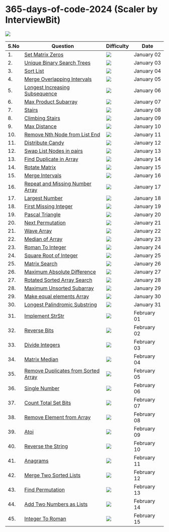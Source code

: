 # 365-days-of-code-2024 (Scaler by InterviewBit)

<img src="https://assets-v2.scaler.com/packs/images/scaler-logo.7dfbf5.svg"/>

<!-- <img src="https://img.shields.io/badge/Easy-2322222.svg?&style=for-the-badge"> -->
<!-- <img src="https://img.shields.io/badge/Medium-FAD800.svg?&style=for-the-badge"> -->
<!-- <img src="https://img.shields.io/badge/Hard-FA0000.svg?&style=for-the-badge"> -->



|  S.No  |  Question  |  Difficulty  |  Date  |
| --------------- | --------------- | --------------- | --------------- | 
| 1. | [Set Matrix Zeros](https://www.interviewbit.com/problems/set-matrix-zeros/) | <img src="https://img.shields.io/badge/Easy-2322222.svg?&style=for-the-badge"> | January 02 |
| 2. | [Unique Binary Search Trees](https://www.interviewbit.com/problems/unique-binary-search-trees/) | <img src="https://img.shields.io/badge/Easy-2322222.svg?&style=for-the-badge"> | January 03 |
| 3. | [Sort List](https://www.interviewbit.com/problems/sort-list/) | <img src="https://img.shields.io/badge/Medium-FAD800.svg?&style=for-the-badge"> | January 04 |
| 4. | [Merge Overlapping Intervals](https://www.interviewbit.com/problems/merge-overlapping-intervals/) | <img src="https://img.shields.io/badge/Medium-FAD800.svg?&style=for-the-badge"> | January 05 |
| 5. | [Longest Increasing Subsequence](https://www.interviewbit.com/problems/longest-increasing-subsequence/) | <img src="https://img.shields.io/badge/Medium-FAD800.svg?&style=for-the-badge"> | January 06 |
| 6. | [Max Product Subarray](https://www.interviewbit.com/problems/max-product-subarray/) | <img src="https://img.shields.io/badge/Medium-FAD800.svg?&style=for-the-badge"> | January 07 |
| 7. | [Stairs](https://www.interviewbit.com/problems/stairs/) | <img src="https://img.shields.io/badge/Easy-2322222.svg?&style=for-the-badge"> | January 08 |
| 8. | [Climbing Stairs](https://www.interviewbit.com/problems/climbing-stairs/) | <img src="https://img.shields.io/badge/Medium-FAD800.svg?&style=for-the-badge"> | January 09 |
| 9. | [Max Distance](https://www.interviewbit.com/problems/max-distance/) | <img src="https://img.shields.io/badge/Medium-FAD800.svg?&style=for-the-badge"> | January 10 |
| 10. | [Remove Nth Node from List End](https://www.interviewbit.com/problems/remove-nth-node-from-list-end/) | <img src="https://img.shields.io/badge/Easy-2322222.svg?&style=for-the-badge"> | January 11 |
| 11. | [Distribute Candy](https://www.interviewbit.com/problems/distribute-candy/) | <img src="https://img.shields.io/badge/Medium-FAD800.svg?&style=for-the-badge"> | January 12 |
| 12. | [Swap List Nodes in pairs](https://www.interviewbit.com/problems/swap-list-nodes-in-pairs/) | <img src="https://img.shields.io/badge/Easy-2322222.svg?&style=for-the-badge"> | January 13 |
| 13. | [Find Duplicate in Array](https://www.interviewbit.com/problems/find-duplicate-in-array/) | <img src="https://img.shields.io/badge/Easy-2322222.svg?&style=for-the-badge"> | January 14 |
| 14. | [Rotate Matrix](https://www.interviewbit.com/problems/rotate-matrix/) | <img src="https://img.shields.io/badge/Medium-FAD800.svg?&style=for-the-badge"> | January 15 |
| 15. | [Merge Intervals](https://www.interviewbit.com/problems/merge-intervals/) | <img src="https://img.shields.io/badge/Medium-FAD800.svg?&style=for-the-badge"> | January 16 |
| 16. | [Repeat and Missing Number Array](https://www.interviewbit.com/problems/repeat-and-missing-number-array/) | <img src="https://img.shields.io/badge/Medium-FAD800.svg?&style=for-the-badge"> | January 17 |
| 17. | [Largest Number](https://www.interviewbit.com/problems/largest-number/) | <img src="https://img.shields.io/badge/Medium-FAD800.svg?&style=for-the-badge"> | January 18 |
| 18. | [First Missing Integer](https://www.interviewbit.com/problems/first-missing-integer/) | <img src="https://img.shields.io/badge/Medium-FAD800.svg?&style=for-the-badge"> | January 19 |
| 19. | [Pascal Triangle](https://www.interviewbit.com/problems/pascal-triangle/) | <img src="https://img.shields.io/badge/Easy-2322222.svg?&style=for-the-badge"> | January 20 |
| 20. | [Next Permutation](https://www.interviewbit.com/problems/next-permutation/) | <img src="https://img.shields.io/badge/Medium-FAD800.svg?&style=for-the-badge"> | January 21 |
| 21. | [Wave Array](https://www.interviewbit.com/problems/wave-array/) | <img src="https://img.shields.io/badge/Easy-2322222.svg?&style=for-the-badge"> | January 22 |
| 22. | [Median of Array](https://www.interviewbit.com/problems/median-of-array/) | <img src="https://img.shields.io/badge/Medium-FAD800.svg?&style=for-the-badge"> | January 23 |
| 23. | [Roman To Integer](https://www.interviewbit.com/problems/roman-to-integer/) | <img src="https://img.shields.io/badge/Medium-FAD800.svg?&style=for-the-badge"> | January 24 |
| 24. | [Square Root of Integer](https://www.interviewbit.com/problems/square-root-of-integer/) | <img src="https://img.shields.io/badge/Easy-2322222.svg?&style=for-the-badge"> | January 25 |
| 25. | [Matrix Search](https://www.interviewbit.com/problems/matrix-search/) | <img src="https://img.shields.io/badge/Medium-FAD800.svg?&style=for-the-badge"> | January 26 |
| 26. | [Maximum Absolute Difference](https://www.interviewbit.com/problems/maximum-absolute-difference/) | <img src="https://img.shields.io/badge/Medium-FAD800.svg?&style=for-the-badge"> | January 27 |
| 27. | [Rotated Sorted Array Search](https://www.interviewbit.com/problems/rotated-sorted-array-search/) | <img src="https://img.shields.io/badge/Medium-FAD800.svg?&style=for-the-badge"> | January 28 |
| 28. | [Maximum Unsorted Subarray](https://www.interviewbit.com/problems/maximum-unsorted-subarray/) | <img src="https://img.shields.io/badge/Medium-FAD800.svg?&style=for-the-badge"> | January 29 |
| 29. | [Make equal elements Array](https://www.interviewbit.com/problems/make-equal-elements-array/) | <img src="https://img.shields.io/badge/Medium-FAD800.svg?&style=for-the-badge"> | January 30 |
| 30. | [Longest Palindromic Substring](https://www.interviewbit.com/problems/longest-palindromic-substring/) | <img src="https://img.shields.io/badge/Medium-FAD800.svg?&style=for-the-badge"> | January 31 |
| 31. | [Implement StrStr](https://www.interviewbit.com/problems/implement-strstr/) | <img src="https://img.shields.io/badge/Medium-FAD800.svg?&style=for-the-badge"> | February 01 |
| 32. | [Reverse Bits](https://www.interviewbit.com/problems/reverse-bits/) | <img src="https://img.shields.io/badge/Medium-FAD800.svg?&style=for-the-badge"> | February 02 |
| 33. | [Divide Integers](https://www.interviewbit.com/problems/divide-integers/) | <img src="https://img.shields.io/badge/Medium-FAD800.svg?&style=for-the-badge"> | February 03 |
| 34. | [Matrix Median](https://www.interviewbit.com/problems/matrix-median/) | <img src="https://img.shields.io/badge/Medium-FAD800.svg?&style=for-the-badge"> | February 04 |
| 35. | [Remove Duplicates from Sorted Array](https://www.interviewbit.com/problems/remove-duplicates-from-sorted-array/) | <img src="https://img.shields.io/badge/Easy-2322222.svg?&style=for-the-badge"> | February 05 |
| 36. | [Single Number](https://www.interviewbit.com/problems/single-number/) | <img src="https://img.shields.io/badge/Easy-2322222.svg?&style=for-the-badge"> | February 06 |
| 37. | [Count Total Set Bits](https://www.interviewbit.com/problems/count-total-set-bits/) | <img src="https://img.shields.io/badge/Hard-FA0000.svg?&style=for-the-badge"> | February 07 |
| 38. | [Remove Element from Array](https://www.interviewbit.com/problems/remove-element-from-array/) | <img src="https://img.shields.io/badge/Medium-FAD800.svg?&style=for-the-badge"> | February 08 |
| 39. | [Atoi](https://www.interviewbit.com/problems/atoi/) | <img src="https://img.shields.io/badge/Medium-FAD800.svg?&style=for-the-badge"> | February 09 |
| 40. | [Reverse the String](https://www.interviewbit.com/problems/reverse-the-string/) | <img src="https://img.shields.io/badge/Easy-2322222.svg?&style=for-the-badge"> | February 10 |
| 41. | [Anagrams](https://www.interviewbit.com/problems/anagrams/) | <img src="https://img.shields.io/badge/Medium-FAD800.svg?&style=for-the-badge"> | February 11 |
| 42. | [Merge Two Sorted Lists](https://www.interviewbit.com/problems/merge-two-sorted-lists/) | <img src="https://img.shields.io/badge/Easy-2322222.svg?&style=for-the-badge"> | February 12 |
| 43. | [Find Permutation](https://www.interviewbit.com/problems/find-permutation/) | <img src="https://img.shields.io/badge/Medium-FAD800.svg?&style=for-the-badge"> | February 13 |
| 44. | [Add Two Numbers as Lists](https://www.interviewbit.com/problems/add-two-numbers-as-lists/) | <img src="https://img.shields.io/badge/Medium-FAD800.svg?&style=for-the-badge"> | February 14 |
| 45. | [Integer To Roman](https://www.interviewbit.com/problems/integer-to-roman/) | <img src="https://img.shields.io/badge/Medium-FAD800.svg?&style=for-the-badge"> | February 15 |
